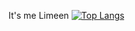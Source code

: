 It's me Limeen
[![Top Langs](https://github-readme-stats.vercel.app/api/top-langs/?username=Limeen&theme=Dark&hide_border=0)](https://github.com/anuraghazra/github-readme-stats)
